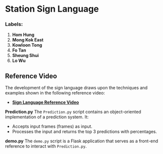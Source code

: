 # Station Sign Language 

### Labels:
1. **Hom Hung**
2. **Mong Kok East**
3. **Kowloon Tong**
4. **Fo Tan**
5. **Sheung Shui**
6. **Lo Wu**

## **Reference Video**
The development of the sign language draws upon the techniques and examples shown in the following reference video:

- **[Sign Language Reference Video](https://youtu.be/adtUo9Zy4CQ?si=oq8GLunkW7TF76K6)**


**Prediction.py**
The `Prediction.py` script contains an object-oriented implementation of a prediction system. It:
- Accepts input frames (frames) as input.
- Processes the input and returns the top 3 predictions with percentages.

**demo.py**
The `demo.py` script is a Flask application that serves as a front-end reference to interact with `Prediction.py`. 
